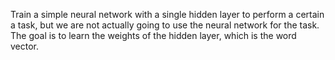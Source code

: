 Train a simple neural network with a single hidden layer to perform a certain a task, but we are not actually going to use the neural network for the task. The goal is to learn the weights of the hidden layer, which is the word vector.

